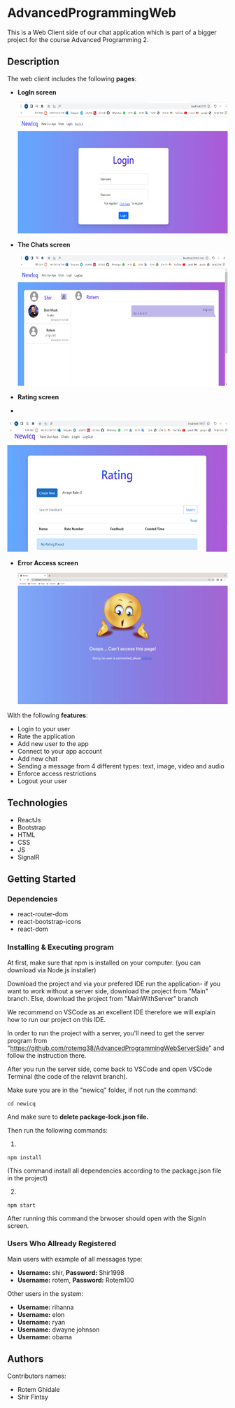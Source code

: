 # AdvancedProgrammingWeb
This is a Web Client side of our chat application which is part of a bigger project for the course Advanced Programming 2.

## Description
The web client includes the following **pages**:
- **LogIn screen**

    <img alt="LogIn Screen" src="assets/images/logIn_page.png" height="300" />

- **The Chats screen**

    <img alt="Chats Screen" src="assets/images/chats_page.png" height="300" />
- **Rating screen**
- 
 <img alt="Error Access Screen" src="assets/images/rating_page.png" height="300" />

- **Error Access screen**

    <img alt="Error Access Screen" src="assets/images/error_access_screen.png" height="300" />



With the following **features**:
- Login to your user
- Rate the application
- Add new user to the app
- Connect to your app account
- Add new chat
- Sending a message from 4 different types: text, image, video and audio
- Enforce access restrictions
- Logout your user

## Technologies
- ReactJs
- Bootstrap
- HTML
- CSS
- JS
- SignalR

## Getting Started

### Dependencies
- react-router-dom 
- react-bootstrap-icons
- react-dom

### Installing & Executing program
At first, make sure that npm is installed on your computer. (you can download via Node.js installer)

Download the project and via your prefered IDE run the application- if you want to work without a server side, download the project from "Main" branch.
Else, download the project from "MainWithServer" branch

We recommend on VSCode as an excellent IDE therefore we will explain how to run our project on this IDE.

In order to run the project with a server, you'll need to get the server program from "https://github.com/rotemg38/AdvancedProgrammingWebServerSide" and follow the instruction there. 

After you run the server side, come back to VSCode and open VSCode Terminal (the code of the relavnt branch). 

Make sure you are in the "newicq" folder, if not run the command:
```
cd newicq
```
And make sure to **delete package-lock.json file.**

Then run the following commands:

1)
```
npm install
```
(This command install all dependencies according to the package.json file in the project)

2)
```
npm start
```

After running this command the brwoser should open with the SignIn screen.

### Users Who Allready Registered

Main users with example of all messages type:
- **Username:** shir, **Password:** Shir1998
- **Username:** rotem, **Password:** Rotem100

Other users in the system:
- **Username:** rihanna
- **Username:** elon
- **Username:** ryan
- **Username:** dwayne johnson
- **Username:** obama

## Authors

Contributors names:

- Rotem Ghidale 
- Shir Fintsy
